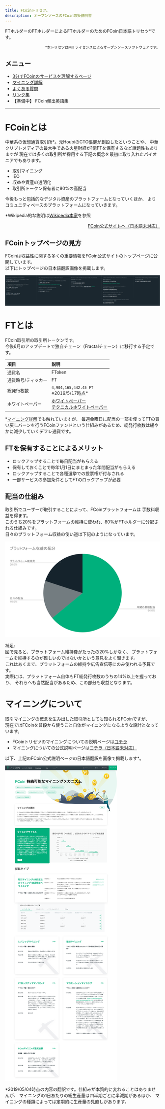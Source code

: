 ```yaml
---
title: FCoinトリセツ。
description: オープンソースのFCoin取扱説明書
---
```


FTホルダーのFTホルダーによるFTホルダーのためのFCoin日本語トリセツ*です。  
<div style="text-align: right;">
    <small>*本トリセツはMITライセンスによるオープンソースソフトウェアです。</small>
</div> 

## メニュー

- [3分でFCoinのサービスを理解するページ](./3minutes-fcoin.html)
- [マイニング詳解](./about-mining.md)
- [よくある質問](./faq.html)
- [リンク集](./link.html)
- 【準備中】 FCoin頻出英語集

---

# FCoinとは

中華系の仮想通貨取引所*。元HoubiのCTO張健が創設したということや、
中華クリプトメディアの最大手である火星財経が1億FTを保有するなど話題性もありますが
現在では多くの取引所が採用する下記の概念を最初に取り入れたパイオニアでもあります。

- 取引マイニング
- IEO
- 収益や資産の透明化
- 取引所トークン保有者に80%の高配当

今後もっと包括的なデジタル資産のプラットフォームとなっていくほか、
よりコミュニティベースのプラットフォームになっていきます。

*Wikipedia的な説明は[Wikipedia本家](https://ja.wikipedia.org/wiki/FCoin)を参照

<div style="text-align: right;">
    <a href="https://www.fcoin.com" target="_brank">FCoin公式サイトへ（日本語未対応）</a>  
</div>  

## FCoinトップページの見方
FCoinは収益性に関する多くの重要情報をFCoin公式サイトのトップページに公開しています。    
以下にトップページの日本語翻訳画像を掲載します。

![FCoin公式サイトトップページに掲載される収益データ](./images/fcoin-top-page-info.png)


# FTとは

FCoin取引所の取引所トークンです。  
今後6月のアップデートで独自チェーン（Fractalチェーン）に移行する予定です。

| 項目         | 説明          |
|:-------------|:------------------|
| 通貨名          | FToken |
| 通貨略号/ティッカー | FT   |
| 総発行枚数           | `4,904,165,442.45 FT` <br>※2019/5/17時点*      |
| ホワイトペーパー           | <a href="https://fractalproject.com/assets/pdf/fractal-whitepaper-en.pdf" target="_brank">ホワイトペーパー</a><br><a href="https://fractalproject.com/assets/pdf/fractal-technical-whitepaper-en.pdf" target="_brank">テクニカルホワイトペーパー</a> |

*[マイニング詳解](./about-mining.md#マイニングで配られるftはどこから来るのか)でも触れていますが、
毎週金曜日に配当の一部を使ってFTの買い戻しバーンを行うFCoinファンドという仕組みがあるため、総発行枚数は緩やかに減少していくデフレ通貨です。

## FTを保有することによるメリット

- ロックアップすることで毎日配当がもらえる
- 保有しておくことで毎年1月1日にまとまった年間配当がもらえる
- ロックアップすることで各種選挙での投票権が付与される
- 一部サービスの参加条件としてFTのロックアップが必要

## 配当の仕組み

取引所でユーザーが取引することによって、FCoinプラットフォームは
手数料収益を得ます。  
このうち20%をプラットフォームの維持に使われ、80%がFTホルダーに分配される仕組みです。  
日々のプラットフォーム収益の使い道は下記のようになっています。

![収益分配比率](./images/revenue-share-ratio.png)

補足:  
図で見ると、プラットフォーム維持費がたったの20%しかなく、
プラットフォームを維持するのが難しいのではないかという意見をよく聞きます。  
これはあくまで、プラットフォームの維持や広告宣伝等にのみ使われる予算です。  
実際には、プラットフォーム自体もFT総発行枚数のうちの14%以上を握っており、
それらへも当然配当があるため、この部分も収益となります。  


# マイニングについて

取引マイニングの概念を生み出した取引所としても知られるFCoinですが、  
現在ではFCoinを普段から使うこと自体がマイニングになるような設計となっています。

- FCoinトリセツのマイニングについての説明ページは[コチラ](./about-mining.md)
- マイニングについての公式説明ページは[コチラ（日本語未対応）](https://www.fcoin.com/mining) 

以下、上記のFCoin公式説明ページの日本語翻訳を画像で掲載します*。  

![マイニングについて](./images/about-mining.png)

*2019/05/04時点の内容の翻訳です。仕組みが本質的に変わることはありませんが、
マイニングの1日あたりの総生産量は四半期ごとに半減期があるほか、
マイニングの種類によっては定期的に生産量の見直しがあります。

